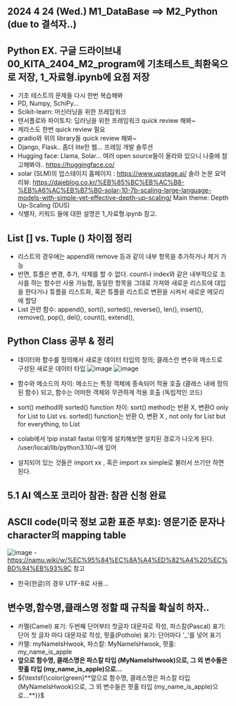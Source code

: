 ## 2024 4 24 (Wed.) M1_DataBase ==> M2_Python (due to 결석자..)
## Python EX. 구글 드라이브내 00_KITA_2404_M2_program에 기초테스트_최환욱으로 저장, 1_자료형.ipynb에 요점 저장
  - 기초 테스트의 문제들 다시 한번 복습해봐
  - PD, Numpy, SchiPy...
  - Scikit-learn: 머신러닝을 위한 프레임워크
  - 텐서플로와 파이토치: 딥러닝을 위한 프레임워크 quick review 해봐~
  - 케라스도 한번 quick review 필요
  - gradio와 위의 library들 quick review 해봐~
  - Django, Flask.. 좀더 lite한 웹... 프레임 개발 솔루션
  - Hugging face: Llama, Solar... 여러 open source들이 올라와 있으니 나중에 참고해봐야..
     https://huggingface.co/
  - solar (SLM)의 업스테이지 홈페이지 : https://www.upstage.ai/
     솔라 논문 요약 리뷰: https://dajeblog.co.kr/%EB%85%BC%EB%AC%B8-%EB%A6%AC%EB%B7%B0-solar-10-7b-scaling-large-language-models-with-simple-yet-effective-depth-up-scaling/
    Main theme: Depth Up-Scaling (DUS)
  - 식별자, 키워드 들에 대한 설명은 1_자료형.ipynb 참고.
    
## List [] vs. Tuple () 차이점 정리
  - 리스트의 경우에는 append와 remove 등과 같이 내부 항목을 추가하거나 제거 가능
  - 반면, 튜플은 변경, 추가, 삭제를 할 수 없다. count나 index와 같은 내부적으로 조사를 하는 함수만 사용 가능함, 동일한 항목을 그대로 가져와 새로운 리스트에 대입을 한다거나 튜플을 리스트화, 혹은 튜플을 리스트로 변환을 시켜서 새로운 메모리에 할당
  - List 관련 함수: append(), sort(), sorted(), reverse(), len(), insert(), remove(), pop(), del(), count(), extend(), 
## Python Class 공부 & 정리
  - 데이터와 함수를 정의해서 새로운 데이터 타입의 정의; 클래스란 변수와 메소드로 구성된 새로운 데이터 타입
![image](https://github.com/hwooks96/KITA_2024/assets/167948347/4c6fd718-6167-486d-ba41-b20b08fda9b5)
![image](https://github.com/hwooks96/KITA_2024/assets/167948347/dee36dfa-4625-4d6e-b418-a849e1d4d243)

  - 함수와 메소드의 차이:
    메소드는 특정 객체에 종속되어 적용 호출 (클래스 내에 정의된 함수) 되고, 함수는 어떠한 객체와 무관하게 적용 호출 (독립적인 코드)
  - sort() method와 sorted() function 차이: sort() method는 반환 X, 변환O only for List to List vs. sorted() function는 반환 O, 변환 X , not only for List but for everything, to List
  - colab에서 !pip install fastai 이렇게 설치해보면 설치된 경로가 나오게 된다. /user/local/lib/python3.10/~에 있어
  - 설치되어 있는 것들은 import xx , 혹은 import xx simple로 불러서 쓰기만 하면 된다.

## 5.1 AI 엑스포 코리아 참관: 참관 신청 완료

## ASCII code(미국 정보 교환 표준 부호): 영문기준 문자나 character의 mapping table
![image](https://github.com/hwooks96/KITA_2024/assets/167948347/43e066a8-1811-459a-b91b-21df74540b64)
-https://namu.wiki/w/%EC%95%84%EC%8A%A4%ED%82%A4%20%EC%BD%94%EB%93%9C 참고
- 한국(한글)의 경우 UTF-8로 사용...

## 변수명,함수명,클래스명 정할 때 규칙을 확실히 하자.. 
- 카멜(Camel) 표기: 두번째 단어부터 첫글자 대문자로 작성, 파스칼(Pascal) 표기: 단어 첫 글자 마다 대문자로 작성, 팟홀(Pothole) 표기: 단어마다 '_'를 넣어 표기
- 카멜: myNameIsHwook, 파스칼: MyNameIsHwook, 팟홀: my_name_is_apple
- **앞으로 함수명, 클래스명은 파스칼 타입 (MyNameIsHwook)으로, 그 외 변수들은 팟홀 타입 (my_name_is_apple)으로...**
- ${\textsf{\color{green}**앞으로 함수명, 클래스명은 파스칼 타입 (MyNameIsHwook)으로, 그 외 변수들은 팟홀 타입 (my_name_is_apple)으로...**}}$

